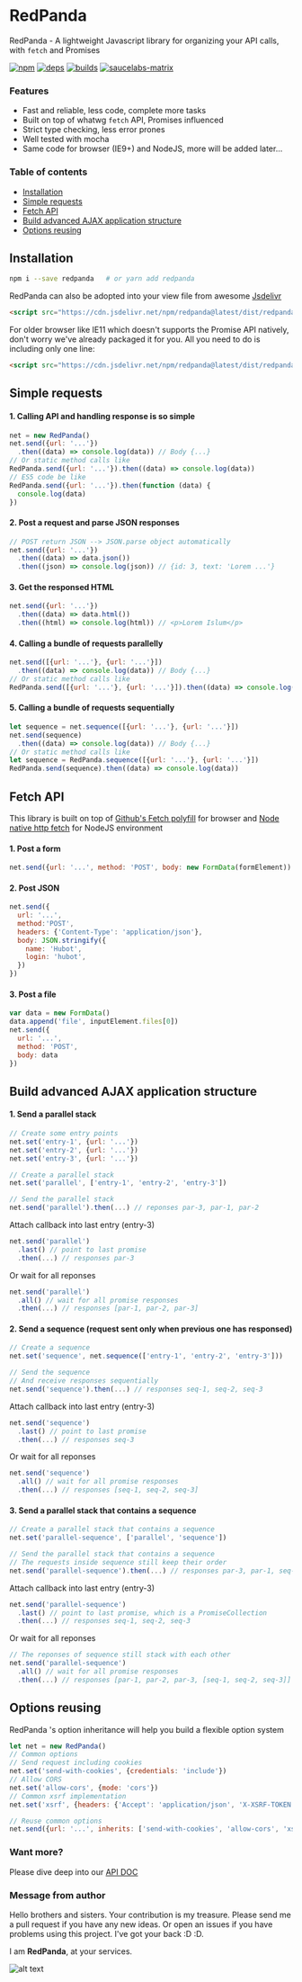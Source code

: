 # RedPanda

RedPanda - A lightweight Javascript library for organizing your API calls, with `fetch` and Promises

[![npm][npm]][npm-url] [![deps][deps]][deps-url] [![builds][builds]][builds-url]
[![saucelabs-matrix][saucelabs-matrix]][saucelabs-matrix-url]

### Features
- Fast and reliable, less code, complete more tasks
- Built on top of whatwg `fetch` API, Promises influenced
- Strict type checking, less error prones
- Well tested with mocha
- Same code for browser (IE9+) and NodeJS, more will be added later...

### Table of contents
- [Installation](#installation)
- [Simple requests](#simple-requests)
- [Fetch API](#fetch-api)
- [Build advanced AJAX application structure](#build-advanced-ajax-application-structure)
- [Options reusing](#options-reusing)

## Installation
```bash
npm i --save redpanda   # or yarn add redpanda
```
RedPanda can also be adopted into your view file from awesome [Jsdelivr](https://www.jsdelivr.com/)

```html
<script src="https://cdn.jsdelivr.net/npm/redpanda@latest/dist/redpanda.js"></script>
```
For older browser like IE11 which doesn't supports the Promise API natively, don't worry we've already packaged it for you. All you need to do is including only one line:
```html
<script src="https://cdn.jsdelivr.net/npm/redpanda@latest/dist/redpanda.promises.js"></script>
```

## Simple requests

#### 1. Calling API and handling response is so simple
```javascript
net = new RedPanda()
net.send({url: '...'})
  .then((data) => console.log(data)) // Body {...}
// Or static method calls like
RedPanda.send({url: '...'}).then((data) => console.log(data))
// ES5 code be like
RedPanda.send({url: '...'}).then(function (data) {
  console.log(data)
})
```

#### 2. Post a request and parse JSON responses
```javascript
// POST return JSON --> JSON.parse object automatically
net.send({url: '...'})
  .then((data) => data.json())
  .then((json) => console.log(json)) // {id: 3, text: 'Lorem ...'}
```

#### 3. Get the responsed HTML
```javascript
net.send({url: '...'})
  .then((data) => data.html())
  .then((html) => console.log(html)) // <p>Lorem Islum</p>
```

#### 4. Calling a bundle of requests parallelly
```javascript
net.send([{url: '...'}, {url: '...'}])
  .then((data) => console.log(data)) // Body {...}
// Or static method calls like
RedPanda.send([{url: '...'}, {url: '...'}]).then((data) => console.log(data)) // Body {...}
```

#### 5. Calling a bundle of requests sequentially
```javascript
let sequence = net.sequence([{url: '...'}, {url: '...'}])
net.send(sequence)
  .then((data) => console.log(data)) // Body {...}
// Or static method calls like
let sequence = RedPanda.sequence([{url: '...'}, {url: '...'}])
RedPanda.send(sequence).then((data) => console.log(data))
```

## Fetch API

This library is built on top of [Github's Fetch polyfill](https://github.com/github/fetch) for browser and [Node native http fetch](https://github.com/bitinn/node-fetch) for NodeJS environment

#### 1. Post a form
```javascript
net.send({url: '...', method: 'POST', body: new FormData(formElement))
```

#### 2. Post JSON
```javascript
net.send({
  url: '...',
  method:'POST',
  headers: {'Content-Type': 'application/json'},
  body: JSON.stringify({
    name: 'Hubot',
    login: 'hubot',
  })
})
```

#### 3. Post a file
```javascript
var data = new FormData()
data.append('file', inputElement.files[0])
net.send({
  url: '...',
  method: 'POST',
  body: data
})
```

## Build advanced AJAX application structure

#### 1. Send a parallel stack

```javascript
// Create some entry points
net.set('entry-1', {url: '...'})
net.set('entry-2', {url: '...'})
net.set('entry-3', {url: '...'})

// Create a parallel stack
net.set('parallel', ['entry-1', 'entry-2', 'entry-3'])

// Send the parallel stack
net.send('parallel').then(...) // reponses par-3, par-1, par-2
```

Attach callback into last entry (entry-3)
```javascript
net.send('parallel')
  .last() // point to last promise
  .then(...) // responses par-3
```

Or wait for all reponses
```javascript
net.send('parallel')
  .all() // wait for all promise responses
  .then(...) // responses [par-1, par-2, par-3]
```

#### 2. Send a sequence (request sent only when previous one has responsed)

```javascript
// Create a sequence
net.set('sequence', net.sequence(['entry-1', 'entry-2', 'entry-3']))

// Send the sequence
// And receive responses sequentially
net.send('sequence').then(...) // responses seq-1, seq-2, seq-3
```

Attach callback into last entry (entry-3)
```javascript
net.send('sequence')
  .last() // point to last promise
  .then(...) // responses seq-3
```

Or wait for all reponses
```javascript
net.send('sequence')
  .all() // wait for all promise responses
  .then(...) // responses [seq-1, seq-2, seq-3]
```

#### 3. Send a parallel stack that contains a sequence
```javascript
// Create a parallel stack that contains a sequence
net.set('parallel-sequence', ['parallel', 'sequence'])

// Send the parallel stack that contains a sequence
// The requests inside sequence still keep their order
net.send('parallel-sequence').then(...) // responses par-3, par-1, seq-1, par-2, seq-2, seq-3
```

Attach callback into last entry (entry-3)
```javascript
net.send('parallel-sequence')
  .last() // point to last promise, which is a PromiseCollection
  .then(...) // responses seq-1, seq-2, seq-3
```

Or wait for all reponses
```javascript
// The reponses of sequence still stack with each other
net.send('parallel-sequence')
  .all() // wait for all promise responses
  .then(...) // responses [par-1, par-2, par-3, [seq-1, seq-2, seq-3]]
```

## Options reusing

RedPanda 's option inheritance will help you build a flexible option system

```javascript
let net = new RedPanda()
// Common options
// Send request including cookies
net.set('send-with-cookies', {credentials: 'include'})
// Allow CORS
net.set('allow-cors', {mode: 'cors'})
// Common xsrf implementation
net.set('xsrf', {headers: {'Accept': 'application/json', 'X-XSRF-TOKEN': getCookieValue('XSRF-TOKEN')})

// Reuse common options
net.send({url: '...', inherits: ['send-with-cookies', 'allow-cors', 'xsrf']}).then(...)
```

### Want more?

Please dive deep into our [API DOC](https://github.com/hungluu/redpanda/blob/master/APIDOC.md)


### Message from author

Hello brothers and sisters. Your contribution is my treasure. Please send me a pull request if you have any new ideas. Or open an issues if you have problems using this project. I've got your back :D :D.

I am **RedPanda**, at your services.


![alt text](https://hungluu.com/assets/images/redpanda1.jpg "RedPanda - A lightweight Javascript library for executing, mapping, chaining data with your API calls")


[npm]: https://img.shields.io/npm/v/redpanda.svg
[npm-url]: https://npmjs.com/package/redpanda

[node]: https://img.shields.io/node/v/redpanda.svg
[node-url]: https://nodejs.org

[deps]: https://img.shields.io/david/hungluu/redpanda.svg
[deps-url]: https://david-dm.org/hungluu/redpanda

[tests-url]: https://travis-ci.org/hungluu/redpanda
[tests]: https://img.shields.io/travis/hungluu/redpanda/master.svg

[builds-url]: https://travis-ci.org/hungluu/redpanda
[builds]: https://travis-ci.org/hungluu/redpanda.svg?branch=master

[licenses-url]: https://app.fossa.io/projects/git%2Bhttps%3A%2F%2Fgithub.com%2Fhungluu%2Fredpanda?ref=badge_shield
[licenses]: https://app.fossa.io/api/projects/git%2Bhttps%3A%2F%2Fgithub.com%2Fhungluu%2Fredpanda.svg?type=shield

[cover]: https://img.shields.io/coveralls/hungluu/redpanda.svg
[cover-url]: https://coveralls.io/r/hungluu/redpanda/

[saucelabs-build]: https://saucelabs.com/buildstatus/redpanda?saucy
[saucelabs-build-url]: https://saucelabs.com/beta/builds/0b046336cca0438b9a45b883577bd5ca

[saucelabs-matrix]: https://saucelabs.com/browser-matrix/redpanda.svg
[saucelabs-matrix-url]: https://saucelabs.com/beta/builds/0b046336cca0438b9a45b883577bd5ca
